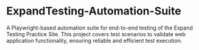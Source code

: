 # ExpandTesting-Automation-Suite
A Playwright-based automation suite for end-to-end testing of the Expand Testing Practice Site. This project covers test scenarios to validate web application functionality, ensuring reliable and efficient test execution.
